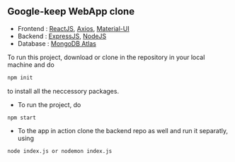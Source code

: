 ## Google-keep WebApp clone
- Frontend : [ReactJS](), [Axios](), [Material-UI]()
- Backend : [ExpressJS](), [NodeJS]()
- Database : [MongoDB Atlas]()

To run this project, download or clone in the repository in your local machine and do

```cmd 
npm init  
```
to install all the neccessory packages.
- To run the project, do
```
npm start
```

- To the app in action clone the backend repo as well and run it separatly, using
``` 
node index.js or nodemon index.js
```
